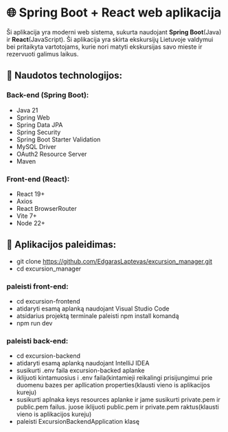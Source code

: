 # 🌐 Spring Boot + React web aplikacija

Ši aplikacija yra moderni web sistema, sukurta naudojant **Spring Boot**(Java) ir **React**(JavaScript). Ši aplikacija yra skirta ekskursijų Lietuvoje valdymui bei pritaikyta vartotojams, kurie nori matyti ekskursijas savo mieste ir rezervuoti galimus laikus.

## 🧰 Naudotos technologijos:

### Back-end (Spring Boot):
- Java 21
- Spring Web
- Spring Data JPA
- Spring Security
- Spring Boot Starter Validation
- MySQL Driver
- OAuth2 Resource Server
- Maven

### Front-end (React):
- React 19+
- Axios
- React BrowserRouter
- Vite 7+
- Node 22+

## 🚀 Aplikacijos paleidimas:
- git clone https://github.com/EdgarasLaptevas/excursion_manager.git 
- cd excursion_manager
### paleisti front-end:
- cd excursion-frontend
- atidaryti esamą aplanką naudojant Visual Studio Code
- atsidarius projektą terminale paleisti npm install komandą
- npm run dev
### paleisti back-end:
- cd excursion-backend
- atidaryti esamą aplanką naudojant IntelliJ IDEA
- susikurti .env faila excursion-backed aplanke
- iklijuoti kintamuosius i .env faila(kintamieji reikalingi prisijungimui prie duomenu bazes per apllication properties(klausti vieno is aplikacijos kureju)
- susikurti aplnaka keys resources aplanke ir jame susikurti private.pem ir public.pem failus. juose iklijuoti public.pem ir private.pem raktus(klausti vieno is aplikacijos kureju)
- paleisti ExcursionBackendApplication klasę

